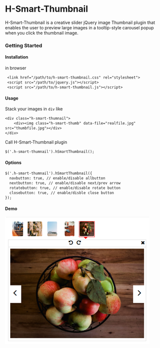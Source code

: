 # H-Smart-Thumbnail
H-Smart-Thumbnail is a creative slider jQuery image Thumbnail plugin that enables the user to preview large images in a tooltip-style carousel popup when you click the thumbnail image.
### Getting Started
#### Installation
in browser

     <link href="/path/to/h-smart-thumbnail.css" rel="stylesheet">
     <script src="/path/to/jquery.js"></script>
     <script src="/path/to/h-smart-thumbnail.js"></script>
#### Usage
Stack your images in `div` like

    <div class="h-smart-thumnail">
	    <div><img class="h-smart-thumb" data-file="realfile.jpg" src="thumbfile.jpg"></div>
    </div>
Call H-Smart-Thumbnail plugin

    $('.h-smart-thumnail').hSmartThumbnail();

#### Options
    $('.h-smart-thumnail').hSmartThumbnail({
      navbutton: true, // enable/disable allbutton
      nextbutton: true, // enable/disable next/prev arrow
      rotatebutton: true, // enable/disable rotate button
      closebutton: true, // enable/disble close button
    });

#### Demo
![enter image description here](https://github.com/HaxxanRaxa/H-Smart-Thumbnail/raw/master/demo.png)
